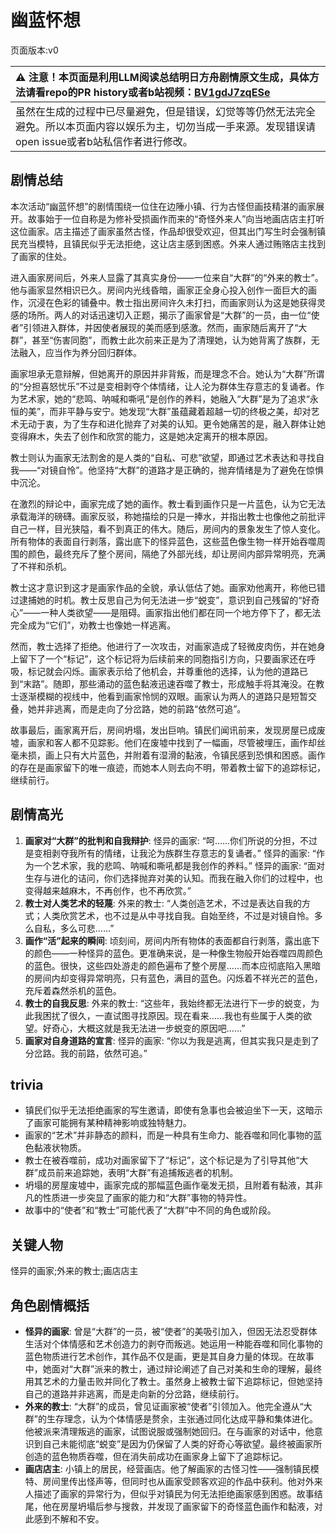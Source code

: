 # 幽蓝怀想
页面版本:v0
 

| :warning: 注意！本页面是利用LLM阅读总结明日方舟剧情原文生成，具体方法请看repo的PR history或者b站视频：[BV1gdJ7zqESe](https://www.bilibili.com/video/BV1gdJ7zqESe/)         |
|:----------------------------|
| 虽然在生成的过程中已尽量避免，但是错误，幻觉等等仍然无法完全避免。所以本页面内容以娱乐为主，切勿当成一手来源。发现错误请open issue或者b站私信作者进行修改。|



## 剧情总结
本次活动“幽蓝怀想”的剧情围绕一位住在边陲小镇、行为古怪但画技精湛的画家展开。故事始于一位自称是为修补受损画作而来的“奇怪外来人”向当地画店店主打听这位画家。店主描述了画家虽然古怪，作品却很受欢迎，但其出门写生时会强制镇民充当模特，且镇民似乎无法拒绝，这让店主感到困惑。外来人通过贿赂店主找到了画家的住处。

进入画家房间后，外来人显露了其真实身份——一位来自“大群”的“外来的教士”。他与画家显然相识已久。房间内光线昏暗，画家正全身心投入创作一面巨大的画作，沉浸在色彩的铺叠中。教士指出房间许久未打扫，而画家则认为这是她获得灵感的场所。两人的对话迅速切入正题，揭示了画家曾是“大群”的一员，由一位“使者”引领进入群体，并因使者展现的美而感到感激。然而，画家随后离开了“大群”，甚至“伤害同胞”，而教士此次前来正是为了清理她，认为她背离了族群，无法融入，应当作为养分回归群体。

画家坦承无意辩解，但她离开的原因并非背叛，而是理念不合。她认为“大群”所谓的“分担喜怒忧乐”不过是变相剥夺个体情绪，让人沦为群体生存意志的复诵者。作为艺术家，她的“悲鸣、呐喊和嘶吼”是创作的养料，她融入“大群”是为了追求“永恒的美”，而非平静与安宁。她发现“大群”虽蕴藏着超越一切的终极之美，却对艺术无动于衷，为了生存和进化抛弃了对美的认知。更令她痛苦的是，融入群体让她变得麻木，失去了创作和欣赏的能力，这是她决定离开的根本原因。

教士则认为画家无法割舍的是人类的“自私、可悲”欲望，即通过艺术表达和寻找自我——“对镜自怜”。他坚持“大群”的道路才是正确的，抛弃情绪是为了避免在惊惧中沉沦。

在激烈的辩论中，画家完成了她的画作。教士看到画作只是一片蓝色，认为它无法承载海洋的磅礴。画家反驳，称她描绘的只是一捧水，并指出教士也像他之前批评自己一样，目光狭隘，看不到真正的伟大。随后，房间内的景象发生了惊人变化。所有物体的表面自行剥落，露出底下的怪异蓝色，这些蓝色像生物一样开始吞噬周围的颜色，最终充斥了整个房间，隔绝了外部光线，却让房间内部异常明亮，充满了不祥和杀机。

教士这才意识到这才是画家作品的全貌，承认低估了她。画家劝他离开，称他已错过逮捕她的时机。教士反思自己为何无法进一步“蜕变”，意识到自己残留的“好奇心”——一种人类欲望——是阻碍。画家指出他们都在同一个地方停下了，都无法完全成为“它们”，劝教士也像她一样逃离。

然而，教士选择了拒绝。他进行了一次攻击，对画家造成了轻微皮肉伤，并在她身上留下了一个“标记”，这个标记将为后续前来的同胞指引方向，只要画家还在呼吸，标记就会闪烁。画家表示给了他机会，并尊重他的选择，认为他的道路已到“末路”。随即，那些涌动的蓝色黏液迅速吞噬了教士，形成触手将其淹没。在教士逐渐模糊的视线中，他看到画家怜悯的双眼。画家认为两人的道路只是短暂交叠，她并非逃离，而是走向了分岔路，她的前路“依然可追”。

故事最后，画家离开后，房间坍塌，发出巨响。镇民们闻讯前来，发现房屋已成废墟，画家和客人都不见踪影。他们在废墟中找到了一幅画，尽管被埋压，画作却丝毫未损，画上只有大片蓝色，并附着有湿滑的黏液，令镇民感到恐惧和困惑。画作的存在是画家留下的唯一痕迹，而她本人则去向不明，带着教士留下的追踪标记，继续前行。
## 剧情高光
1.  **画家对“大群”的批判和自我辩护**:
    怪异的画家: “呵......你们所说的分担，不过是变相剥夺我所有的情绪，让我沦为族群生存意志的复诵者。”
    怪异的画家: “作为一个艺术家，我的悲鸣、呐喊和嘶吼都是我创作的养料。”
    怪异的画家: “面对生存与进化的诘问，你们选择抛弃对美的认知。而我在融入你们的过程中，也变得越来越麻木，不再创作，也不再欣赏。”
2.  **教士对人类艺术的轻蔑**:
    外来的教士: “人类创造艺术，不过是表达自我的方式；人类欣赏艺术，也不过是从中寻找自我。自始至终，不过是对镜自怜。多么自私，多么可悲......”
3.  **画作“活”起来的瞬间**:
    顷刻间，房间内所有物体的表面都自行剥落，露出底下的颜色——一种怪异的蓝色。更准确来说，是一种像生物般开始吞噬四周颜色的蓝色。很快，这些四处游走的颜色遍布了整个房屋......而本应彻底陷入黑暗的房间内却变得异常明亮，只有蓝色，满目的蓝色。闪烁着不祥光芒的蓝色，充斥着森然杀机的蓝色。
4.  **教士的自我反思**:
    外来的教士: “这些年，我始终都无法进行下一步的蜕变，为此我困扰了很久，一直试图寻找原因。现在看来......我也有些属于人类的欲望。好奇心，大概这就是我无法进一步蜕变的原因吧......”
5.  **画家对自身道路的宣言**:
    怪异的画家: “你以为我是逃离，但其实我只是走到了分岔路。我的前路，依然可追。”
## trivia
*   镇民们似乎无法拒绝画家的写生邀请，即使有急事也会被迫坐下一天，这暗示了画家可能拥有某种精神影响或独特魅力。
*   画家的“艺术”并非静态的颜料，而是一种具有生命力、能吞噬和同化事物的蓝色黏液状物质。
*   教士在被吞噬前，成功对画家留下了“标记”，这个标记是为了引导其他“大群”成员前来追踪她，表明“大群”有追捕叛逃者的机制。
*   坍塌的房屋废墟中，画家完成的那幅蓝色画作毫发无损，且附着有黏液，其非凡的性质进一步突显了画家的能力和“大群”事物的特异性。
*   故事中的“使者”和“教士”可能代表了“大群”中不同的角色或阶段。
## 关键人物
怪异的画家;外来的教士;画店店主
## 角色剧情概括
-   **怪异的画家**: 曾是“大群”的一员，被“使者”的美吸引加入，但因无法忍受群体生活对个体情感和艺术创造力的剥夺而叛逃。她运用一种能吞噬和同化事物的蓝色物质进行艺术创作，其作品不仅是画，更是其自身力量的体现。在故事中，她面对“大群”派来的教士，通过辩论阐述了自己对美和生命的理解，最终用其艺术的力量击败并同化了教士。虽然身上被教士留下追踪标记，但她坚持自己的道路并非逃离，而是走向新的分岔路，继续前行。
-   **外来的教士**: “大群”的成员，曾见证画家被“使者”引领加入。他完全遵从“大群”的生存理念，认为个体情感是赘余，主张通过同化达成平静和集体进化。他被派来清理叛逃的画家，试图说服或强制她回归。在与画家的对话中，他意识到自己未能彻底“蜕变”是因为仍保留了人类的好奇心等欲望。最终被画家所创造的蓝色物质吞噬，但在消失前成功在画家身上留下了追踪标记。
-   **画店店主**: 小镇上的居民，经营画店。他了解画家的古怪习性——强制镇民模特、房间里传出怪声等，但同时也从画家受顾客欢迎的作品中获利。他对外来人描述了画家的异常行为，但似乎对镇民为何无法拒绝画家感到困惑。故事结尾，他在房屋坍塌后参与搜救，并发现了画家留下的奇怪蓝色画作和黏液，对此感到不解和不安。